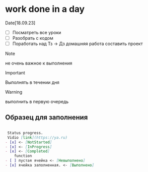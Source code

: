 # work done in a day

 Date[18.09.23]
 
- [ ] Посматреть все уроки
- [ ] Разобрать с кодом
- [ ] Поработать над Тз -> Дз домашняя работа составить проект

> [!NOTE]
не очень важное к выполнения


> [!IMPORTANT]
Выполнять в течении дня


> [!WARNING]
выполнить в первую очередь

## Образец для заполнения

```md

 Status progress. 
 Vidio [link](https://ya.ru)
- [x] <- [NotStarted]
- [x] <- [InProgress]
- [x] <- [Completed]
    function
- [ ] пустая ячейка <- [Невыполнено]
- [x] ячейка заполненная. <- [Выполнено]

```
